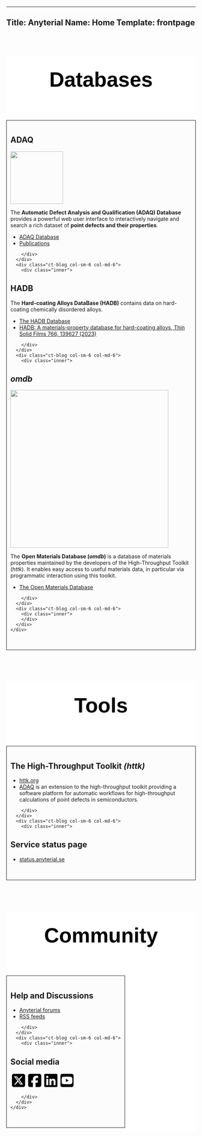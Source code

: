 -----------
Title: Anyterial
Name: Home
Template: frontpage
-----------

<style>
.recentNews {
    background-color: #FFFFFF;
}
.recentNews .news-title {
    text-align:center;
    padding-top: 30px;
    padding-bottom: 30px;
    font-family: 'nimbus-sans-condensed', sans-serif;
    font-size: 55px;
    font-weight: bold;
    color: #000;
}
.recentNews .row {
    display: flex;
    flex-wrap: wrap;
    justify-content: space-between;
    margin-bottom: 30px;
}
.recentNews .ct-blog {
    margin-bottom: 30px;
}
.ct-blog .inner {
    background-color: #fcfcfc;
    padding: 10px;
    transition: all 0.2s ease-in-out 0s;
    cursor: pointer;
    height: 100%;
    border-style: solid;
    border-width: 1px;
}
.ct-blog .inner:hover {
    background-color: #e6e6e6;
}
.ct-blog .fauxcrop {
    height: 180px;
    overflow: hidden;
}
.ct-blog .fauxcrop img {
    width: 100%;
}
.ct-blog-content {
    display: table;
    padding: 30px 0 28px;
}
.ct-blog-content .ct-blog-date {
    border-right: 1px solid #95A5A6;
    display: table-cell;
    font-family: "Lato", sans-serif;
    padding: 0px 18px 0px 15px;
    text-align: center;
}
.ct-blog-content .ct-blog-date span {
    font-size: 16px;
    color: rgb(20, 117, 175);
    font-weight: 700;
    display: block;
    line-height: 1;
}
.ct-blog-content .ct-blog-date strong {
    font-size: 25px;
    color: rgb(20, 117, 175);
}
.ct-blog-content .ct-blog-header {
    color: #000;
    display: table-cell;
    font-size: 22px;
    font-weight: 700;
    letter-spacing: -0.2px;
    line-height: 1.1;
    padding: 0 20px;
    vertical-align: top;
}
.btn-news {
    color: #333;
    font-size: 14px;
    font-weight: bold;
    padding-bottom: 30px;
    text-align: center;
}
.btn-news.btn-contests a {
    color: #fff;
    font-family: 'nimbus-sans-condensed', sans-serif;
    font-size: 24px;
    transition: all 0.2s ease-in-out 0s;
}
.btn-news.btn-contests a:hover {
    color: #000;
}
</style>

<section class="recentNews">
  <div class="container">
    <h2 class="news-title">Databases</h2>
    <div class="row">
      <div class="ct-blog col-sm-6 col-md-6">
        <div class="inner">

<h2>ADAQ</h2>
<p><a href="http://defects.anyterial.se/"><img style="width: 10em; align: margin:0px auto;display:block" src="https://defects.anyterial.se/img/ADAQ_logo_header.png"></a></p>
<p>The <strong>Automatic Defect Analysis and Qualification (ADAQ) Database</strong> provides a powerful web user interface to interactively navigate and search a rich dataset of <strong>point defects and their properties</strong>.</p>
<ul>
<li><a href="https://defects.anyterial.se">ADAQ Database</a></li>
<li><a href="https://defects.anyterial.se/publications">Publications</a></li>
</ul>

        </div>
      </div>
      <div class="ct-blog col-sm-6 col-md-6">
        <div class="inner">

<h2>HADB</h2>
<p>The <strong>Hard-coating Alloys DataBase (HADB)</strong> contains data on hard-coating chemically disordered alloys.</p>
<ul>
<li><a href="https://hadb.funmat-ii.se">The HADB Database</a></li>
<li><a href="https://doi.org/10.1016/j.tsf.2022.139627">HADB: A materials-property database for hard-coating alloys, Thin Solid Films 766, 139627 (2023)</a></li>
</ul>

        </div>
      </div>
      <div class="ct-blog col-sm-6 col-md-6">
        <div class="inner">

<h2><em>omdb</em></h2>
<p><a href="http://openmaterialsdb.se/"><img style="width: 30em; align: margin:0px auto;display:block" src="https://openmaterialsdb.se/img/omdb-largebanner.jpg"></a></p>
<p>The <strong>Open Materials Database (<em>omdb</em>)</strong> is a database of materials properties maintained by the developers of the High-Throughput Toolkit (<em>httk</em>).
It enables easy access to useful materials data, in particular via programmatic interaction using this toolkit.</p>
<ul>
<li><a href="https://openmaterialsdb.se">The Open Materials Database</a></li>
</ul>

        </div>
      </div>
      <div class="ct-blog col-sm-6 col-md-6">
        <div class="inner">
        </div>
      </div>
    </div>
  </div>
</section>

<section class="recentNews">
  <div class="container">
    <h2 class="news-title">Tools</h2>
    <div class="row">
      <div class="ct-blog col-sm-6 col-md-6">
        <div class="inner">

<h2>The High-Throughput Toolkit <i>(httk)</i></h2>
<ul>
<li><a href="https://httk.org">httk.org</a></li>
<li><a href="https://httk.org/adaq">ADAQ</a> is an extension to the high-throughput toolkit providing a software platform for automatic workflows for high-throughput calculations of point defects in semiconductors.</li>
</ul>

        </div>
      </div>
      <div class="ct-blog col-sm-6 col-md-6">
        <div class="inner">

<h2>Service status page</h2>
<ul>
<li><a href="https://status.anyterial.se/">status.anyterial.se</a></li>
</ul>
        </div>
      </div>
    </div>
  </div>
</section>

<section class="recentNews">
  <div class="container">
    <h2 class="news-title">Community</h2>
    <div class="row">
      <div class="ct-blog col-sm-6 col-md-6">
        <div class="inner">

<h2>Help and Discussions</h2>
<ul>
<li><a href="https://github.com/orgs/anyterial/discussions">Anyterial forums</a></li>
<li><a href="https://github.com/anyterial/discussions/discussions/categories/announcements.atom">RSS feeds</a></li>
</ul>

        </div>
      </div>
      <div class="ct-blog col-sm-6 col-md-6">
        <div class="inner">

<h2>Social media</h2>

&nbsp;<!--a href="https://pages.anyterial.se/subscribe"><svg width="2.5em" xmlns="http://www.w3.org/2000/svg" viewBox="0 0 448 512"><!-!Font Awesome Free 6.5.2 by @fontawesome - https://fontawesome.com License - https://fontawesome.com/license/free Copyright 2024 Fonticons, Inc.-><path d="M64 32C28.7 32 0 60.7 0 96V416c0 35.3 28.7 64 64 64H384c35.3 0 64-28.7 64-64V96c0-35.3-28.7-64-64-64H64zM218 271.7L64.2 172.4C66 156.4 79.5 144 96 144H352c16.5 0 30 12.4 31.8 28.4L230 271.7c-1.8 1.2-3.9 1.8-6 1.8s-4.2-.6-6-1.8zm29.4 26.9L384 210.4V336c0 17.7-14.3 32-32 32H96c-17.7 0-32-14.3-32-32V210.4l136.6 88.2c7 4.5 15.1 6.9 23.4 6.9s16.4-2.4 23.4-6.9z"/></svg></a>
&nbsp;--><a href="https://x.com/anyterial"><svg xmlns="http://www.w3.org/2000/svg" width="2.5em" viewBox="0 0 448 512"><!--!Font Awesome Free 6.5.2 by @fontawesome - https://fontawesome.com License - https://fontawesome.com/license/free Copyright 2024 Fonticons, Inc.--><path d="M64 32C28.7 32 0 60.7 0 96V416c0 35.3 28.7 64 64 64H384c35.3 0 64-28.7 64-64V96c0-35.3-28.7-64-64-64H64zm297.1 84L257.3 234.6 379.4 396H283.8L209 298.1 123.3 396H75.8l111-126.9L69.7 116h98l67.7 89.5L313.6 116h47.5zM323.3 367.6L153.4 142.9H125.1L296.9 367.6h26.3z"/></svg></a>
&nbsp;<a href="https://www.facebook.com/anyterial"><svg width="2.5em"  xmlns="http://www.w3.org/2000/svg" viewBox="0 0 448 512"><!--!Font Awesome Free 6.5.2 by @fontawesome - https://fontawesome.com License - https://fontawesome.com/license/free Copyright 2024 Fonticons, Inc.--><path d="M64 32C28.7 32 0 60.7 0 96V416c0 35.3 28.7 64 64 64h98.2V334.2H109.4V256h52.8V222.3c0-87.1 39.4-127.5 125-127.5c16.2 0 44.2 3.2 55.7 6.4V172c-6-.6-16.5-1-29.6-1c-42 0-58.2 15.9-58.2 57.2V256h83.6l-14.4 78.2H255V480H384c35.3 0 64-28.7 64-64V96c0-35.3-28.7-64-64-64H64z"/></svg></a>
&nbsp;<a href="https://www.linkedin.com/company/anyterial"><svg width="2.5em"  xmlns="http://www.w3.org/2000/svg" viewBox="0 0 448 512"><!--!Font Awesome Free 6.5.2 by @fontawesome - https://fontawesome.com License - https://fontawesome.com/license/free Copyright 2024 Fonticons, Inc.--><path d="M416 32H31.9C14.3 32 0 46.5 0 64.3v383.4C0 465.5 14.3 480 31.9 480H416c17.6 0 32-14.5 32-32.3V64.3c0-17.8-14.4-32.3-32-32.3zM135.4 416H69V202.2h66.5V416zm-33.2-243c-21.3 0-38.5-17.3-38.5-38.5S80.9 96 102.2 96c21.2 0 38.5 17.3 38.5 38.5 0 21.3-17.2 38.5-38.5 38.5zm282.1 243h-66.4V312c0-24.8-.5-56.7-34.5-56.7-34.6 0-39.9 27-39.9 54.9V416h-66.4V202.2h63.7v29.2h.9c8.9-16.8 30.6-34.5 62.9-34.5 67.2 0 79.7 44.3 79.7 101.9V416z"/></svg></a>
&nbsp;<a href="https://www.youtube.com/@anyterial"><svg width="2.5em" xmlns="http://www.w3.org/2000/svg" viewBox="0 0 448 512"><!--!Font Awesome Free 6.5.2 by @fontawesome - https://fontawesome.com License - https://fontawesome.com/license/free Copyright 2024 Fonticons, Inc.--><path d="M282 256.2l-95.2-54.1V310.3L282 256.2zM384 32H64C28.7 32 0 60.7 0 96V416c0 35.3 28.7 64 64 64H384c35.3 0 64-28.7 64-64V96c0-35.3-28.7-64-64-64zm14.4 136.1c7.6 28.6 7.6 88.2 7.6 88.2s0 59.6-7.6 88.1c-4.2 15.8-16.5 27.7-32.2 31.9C337.9 384 224 384 224 384s-113.9 0-142.2-7.6c-15.7-4.2-28-16.1-32.2-31.9C42 315.9 42 256.3 42 256.3s0-59.7 7.6-88.2c4.2-15.8 16.5-28.2 32.2-32.4C110.1 128 224 128 224 128s113.9 0 142.2 7.7c15.7 4.2 28 16.6 32.2 32.4z"/></svg></a>

        </div>
      </div>
    </div>
  </div>
</section>
